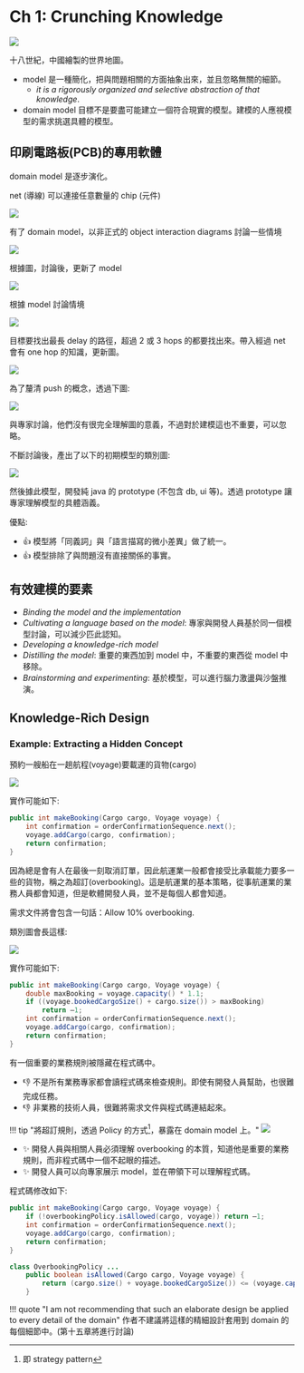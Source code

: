 # Ch 1: Crunching Knowledge

![](01/001.png)

十八世紀，中國繪製的世界地圖。

- model 是一種簡化，把與問題相關的方面抽象出來，並且忽略無關的細節。
    - _it is a rigorously organized and selective abstraction of that knowledge_.
- domain model 目標不是要盡可能建立一個符合現實的模型。建模的人應視模型的需求挑選具體的模型。

## 印刷電路板(PCB)的專用軟體

domain model 是逐步演化。

net (導線) 可以連接任意數量的 chip (元件)

![](01/002.png)

有了 domain model，以非正式的 object interaction diagrams 討論一些情境

![](01/003.png)

根據圖，討論後，更新了 model

![](01/004.png)

根據 model 討論情境

![](01/005.png)

目標要找出最長 delay 的路徑，超過 2 或 3 hops 的都要找出來。帶入經過 net 會有 one hop 的知識，更新圖。

![](01/006.png)

為了釐清 push 的概念，透過下圖:

![](01/007.png)

與專家討論，他們沒有很完全理解圖的意義，不過對於建模這也不重要，可以忽略。

不斷討論後，產出了以下的初期模型的類別圖:

![](01/008.png)

然後據此模型，開發純 java 的 prototype (不包含 db, ui 等)。透過 prototype 讓專家理解模型的具體涵義。

優點:

- 👍 模型將「同義詞」與「語言描寫的微小差異」做了統一。
- 👍 模型排除了與問題沒有直接關係的事實。

## 有效建模的要素

- _Binding the model and the implementation_
- _Cultivating a language based on the model_: 專家與開發人員基於同一個模型討論，可以減少匹此認知。
- _Developing a knowledge-rich model_
- _Distilling the model_: 重要的東西加到 model 中，不重要的東西從 model 中移除。
- _Brainstorming and experimenting_: 基於模型，可以進行腦力激盪與沙盤推演。

## Knowledge-Rich Design

### Example: Extracting a Hidden Concept

預約一艘船在一趟航程(voyage)要載運的貨物(cargo)

![](01/voyage-cargo-001.svg)

實作可能如下:

```java
public int makeBooking(Cargo cargo, Voyage voyage) {  
    int confirmation = orderConfirmationSequence.next();  
    voyage.addCargo(cargo, confirmation);  
    return confirmation;  
}
```

因為總是會有人在最後一刻取消訂單，因此航運業一般都會接受比承載能力要多一些的貨物，稱之為超訂(overbooking)。這是航運業的基本策略，從事航運業的業務人員都會知道，但是軟體開發人員，並不是每個人都會知道。

需求文件將會包含一句話：Allow 10% overbooking.

類別圖會長這樣:

![](01/voyage-cargo-002.svg)

實作可能如下:

```java
public int makeBooking(Cargo cargo, Voyage voyage) {  
    double maxBooking = voyage.capacity() * 1.1;  
    if ((voyage.bookedCargoSize() + cargo.size()) > maxBooking)  
        return –1;  
    int confirmation = orderConfirmationSequence.next();  
    voyage.addCargo(cargo, confirmation);  
    return confirmation;  
}
```

有一個重要的業務規則被隱藏在程式碼中。

- 👎 不是所有業務專家都會讀程式碼來檢查規則。即使有開發人員幫助，也很難完成任務。
- 👎 非業務的技術人員，很難將需求文件與程式碼連結起來。

!!! tip "將超訂規則，透過 Policy 的方式[^1]，暴露在 domain model 上。"
    ![](01/voyage-cargo-003.svg)    

[^1]: 即 strategy pattern

- ✨ 開發人員與相關人員必須理解 overbooking 的本質，知道他是重要的業務規則，而非程式碼中一個不起眼的描述。
- ✨ 開發人員可以向專家展示 model，並在帶領下可以理解程式碼。

程式碼修改如下:

```java
public int makeBooking(Cargo cargo, Voyage voyage) {  
    if (!overbookingPolicy.isAllowed(cargo, voyage)) return –1;  
    int confirmation = orderConfirmationSequence.next();  
    voyage.addCargo(cargo, confirmation);  
    return confirmation;  
}

class OverbookingPolicy ...
    public boolean isAllowed(Cargo cargo, Voyage voyage) {  
        return (cargo.size() + voyage.bookedCargoSize()) <= (voyage.capacity() * 1.1);  
    }
```

!!! quote "I am not recommending that such an elaborate design be applied to every detail of the domain"
    作者不建議將這樣的精細設計套用到 domain 的每個細節中。(第十五章將進行討論)
